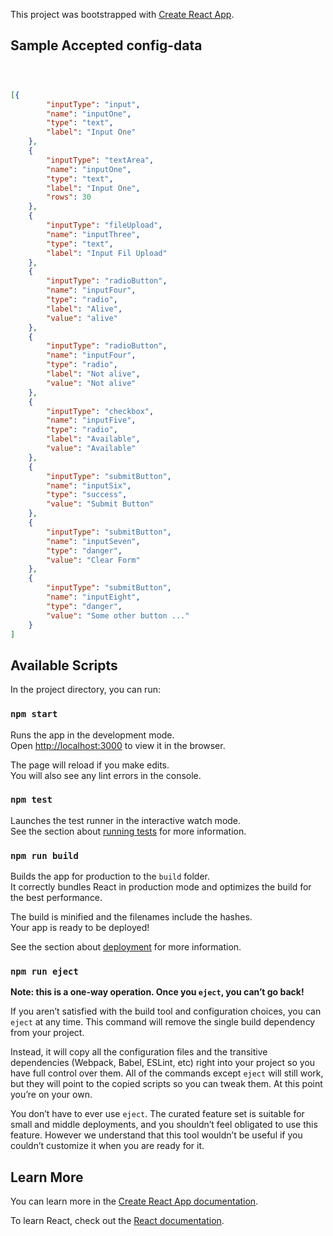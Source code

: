 This project was bootstrapped with [Create React App](https://github.com/facebook/create-react-app).

## Sample Accepted config-data

```json



[{
		"inputType": "input",
		"name": "inputOne",
		"type": "text",
		"label": "Input One"
	},
	{
		"inputType": "textArea",
		"name": "inputOne",
		"type": "text",
		"label": "Input One",
		"rows": 30
	},
	{
		"inputType": "fileUpload",
		"name": "inputThree",
		"type": "text",
		"label": "Input Fil Upload"
	},
	{
		"inputType": "radioButton",
		"name": "inputFour",
		"type": "radio",
		"label": "Alive",
		"value": "alive"
	},
	{
		"inputType": "radioButton",
		"name": "inputFour",
		"type": "radio",
		"label": "Not alive",
		"value": "Not alive"
	},
	{
		"inputType": "checkbox",
		"name": "inputFive",
		"type": "radio",
		"label": "Available",
		"value": "Available"
	},
	{
		"inputType": "submitButton",
		"name": "inputSix",
		"type": "success",
		"value": "Submit Button"
	},
	{
		"inputType": "submitButton",
		"name": "inputSeven",
		"type": "danger",
		"value": "Clear Form"
	},
	{
		"inputType": "submitButton",
		"name": "inputEight",
		"type": "danger",
		"value": "Some other button ..."
	}
]

```

## Available Scripts

In the project directory, you can run:

### `npm start`

Runs the app in the development mode.<br>
Open [http://localhost:3000](http://localhost:3000) to view it in the browser.

The page will reload if you make edits.<br>
You will also see any lint errors in the console.

### `npm test`

Launches the test runner in the interactive watch mode.<br>
See the section about [running tests](https://facebook.github.io/create-react-app/docs/running-tests) for more information.

### `npm run build`

Builds the app for production to the `build` folder.<br>
It correctly bundles React in production mode and optimizes the build for the best performance.

The build is minified and the filenames include the hashes.<br>
Your app is ready to be deployed!

See the section about [deployment](https://facebook.github.io/create-react-app/docs/deployment) for more information.

### `npm run eject`

**Note: this is a one-way operation. Once you `eject`, you can’t go back!**

If you aren’t satisfied with the build tool and configuration choices, you can `eject` at any time. This command will remove the single build dependency from your project.

Instead, it will copy all the configuration files and the transitive dependencies (Webpack, Babel, ESLint, etc) right into your project so you have full control over them. All of the commands except `eject` will still work, but they will point to the copied scripts so you can tweak them. At this point you’re on your own.

You don’t have to ever use `eject`. The curated feature set is suitable for small and middle deployments, and you shouldn’t feel obligated to use this feature. However we understand that this tool wouldn’t be useful if you couldn’t customize it when you are ready for it.

## Learn More

You can learn more in the [Create React App documentation](https://facebook.github.io/create-react-app/docs/getting-started).

To learn React, check out the [React documentation](https://reactjs.org/).
